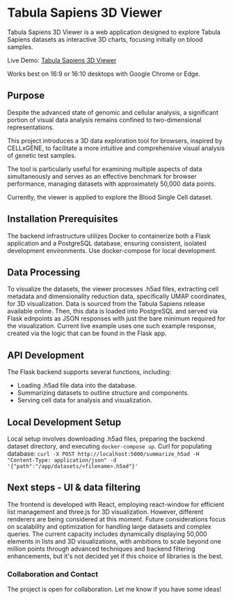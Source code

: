 # Tabula Sapiens 3D Viewer

Tabula Sapiens 3D Viewer is a web application designed to explore Tabula Sapiens datasets as interactive 3D charts, focusing initially on blood samples. 

Live Demo: [Tabula Sapiens 3D Viewer](https://momimomo.github.io/tabula-sapiens-3d-viewer/)

Works best on 16:9 or 16:10 desktops with Google Chrome or Edge.

## Purpose

Despite the advanced state of genomic and cellular analysis, a significant portion of visual data analysis remains confined to two-dimensional representations. 

This project introduces a 3D data exploration tool for browsers, inspired by CELLxGENE, to facilitate a more intuitive and comprehensive visual analysis of genetic test samples. 

The tool is particularly useful for examining multiple aspects of data simultaneously and serves as an effective benchmark for browser performance, managing datasets with approximately 50,000 data points. 

Currently, the viewer is applied to explore the Blood Single Cell dataset.


## Installation Prerequisites

The backend infrastructure utilizes Docker to containerize both a Flask application and a PostgreSQL database, ensuring consistent, isolated development environments. 
Use docker-compose for local development.

## Data Processing

To visualize the datasets, the viewer processes .h5ad files, extracting cell metadata and dimensionality reduction data, specifically UMAP coordinates, for 3D visualization. Data is sourced from the Tabula Sapiens release available online. Then, this data is loaded into PostgreSQL and served via Flask ednpoints as JSON responses with just the bare minimum required for the visualization. Current live example uses one such example response, created via the logic that can be found in the Flask app.

## API Development

The Flask backend supports several functions, including:
- Loading .h5ad file data into the database.
- Summarizing datasets to outline structure and components.
- Serving cell data for analysis and visualization.

## Local Development Setup

Local setup involves downloading .h5ad files, preparing the backend dataset directory, and executing `docker-compose up`. 
Curl for populating database:
`
curl -X POST http://localhost:5000/summarize_h5ad -H "Content-Type: application/json" -d '{"path":"/app/datasets/<filename>.h5ad"}'
`

## Next steps - UI & data filtering

The frontend is developed with React, employing react-window for efficient list management and three.js for 3D visualization. However, different renderers are being considered at this moment. Future considerations focus on scalability and optimization for handling large datasets and complex queries. The current capacity includes dynamically displaying 50,000 elements in lists and 3D visualizations, with ambitions to scale beyond one million points through advanced techniques and backend filtering enhancements, but it's not decided yet if this choice of libraries is the best.

### Collaboration and Contact

The project is open for collaboration. Let me know if you have some ideas!

